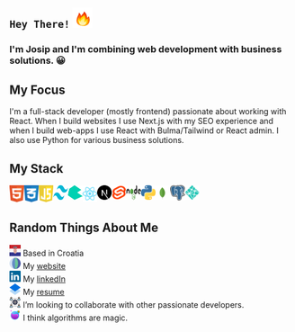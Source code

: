 ## `Hey There!` <img src="https://github.com/G12c4/G12c4/blob/main/fire.gif" alt="fire" width="36" height="36"/>

### I'm Josip and I'm combining web development with business solutions. 😀

## My Focus

I'm a full-stack developer (mostly frontend) passionate about working with React.
When I build websites I use Next.js with my SEO experience and when I build web-apps 
I use React with Bulma/Tailwind or React admin. I also use Python for various business solutions.
<br/>

## My Stack

<img align="left" alt="HTML" width="26px" src="https://github.com/G12c4/G12c4/blob/main/html.svg" />
<img align="left" alt="CSS" width="26px" src="https://github.com/G12c4/G12c4/blob/main/css.svg" />
<img align="left" alt="JavaScript" width="26px" src="https://github.com/G12c4/G12c4/blob/main/javascript.svg" />
<img align="left" alt="Tailwind" width="26px" height="26px" src="https://github.com/G12c4/G12c4/blob/main/tailwind.svg" />
<img align="left" alt="Bulma" width="26px" height="26px" src="https://github.com/G12c4/G12c4/blob/main/bulma.svg" />
<img align="left" alt="React" width="26px" src="https://github.com/G12c4/G12c4/blob/main/react.svg" />
<img align="left" alt="NextJS" width="26px" src="https://github.com/G12c4/G12c4/blob/main/next.svg" />
<img align="left" alt="Svelte" width="26px" height="26px" src="https://github.com/G12c4/G12c4/blob/main/svelte-1.svg" />
<img align="left" alt="NodeJS" width="26px" height="26px" src="https://github.com/G12c4/G12c4/blob/main/nodejs.svg" />
<img align="left" alt="Python" width="26px" src="https://github.com/G12c4/G12c4/blob/main/python.svg" />
<img align="left" alt="MongoDB" width="26px" src="https://github.com/G12c4/G12c4/blob/main/mongodb.svg" />
<img align="left" alt="PostgresQL" width="26px" src="https://github.com/G12c4/G12c4/blob/main/postgresql.svg" />
<img align="left" alt="Netlify" width="26px" src="https://github.com/G12c4/G12c4/blob/main/netlify.svg" />
<br/><br/>

## Random Things About Me

<img src="https://github.com/G12c4/G12c4/blob/main/croatia.svg" alt="Croatia" width="20" height="20"/> Based in Croatia
<br />
<img src="https://github.com/G12c4/G12c4/blob/main/website.svg" alt="Website" width="20" height="20"/> My [website](https://josipgrcic.dev/)
<br />
<img src="https://github.com/G12c4/G12c4/blob/main/linkedin.svg" alt="LinkedIn" width="20" height="20"/> My [linkedIn](https://www.linkedin.com/in/g12c4/)
<br />
<img src="https://github.com/G12c4/G12c4/blob/main/resume.svg" alt="Resume" width="20" height="20"/> My [resume](https://drive.google.com/file/d/1VC1RcHiiJ7YCJmQLp_InTNIw6zrEbP__/view?usp=sharing)
<br />
<img src="https://github.com/G12c4/G12c4/blob/main/colab.png" alt="Colab" width="20" height="20"/> I’m looking to collaborate with other passionate developers.
<br />
<img src="https://github.com/G12c4/G12c4/blob/main/magic.png" alt="Magic" width="20" height="20"/> I think algorithms are magic.
